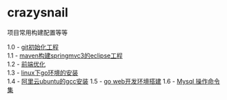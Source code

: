 crazysnail
==========

项目常用构建配置等等


1.0 - [git初始化工程](1.0.md)  
1.1 - [maven构建springmvc3的eclipse工程](1.1.md)  
1.2 - [前端优化](1.2.md)  
1.3 - [linux下go环境的安装](1.3.md)  
1.4 - [阿里云ubuntu的gcc安装](1.4.md)
1.5 - [go web开发环境搭建](1.5.md)
1.6 - [Mysql 操作命令集](1.6.md)

